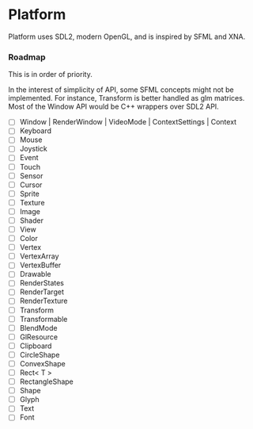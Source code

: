# Platform

Platform uses SDL2, modern OpenGL, and is inspired by SFML and XNA.

### Roadmap

This is in order of priority.

In the interest of simplicity of API, some SFML concepts might not be implemented.
For instance, Transform is better handled as glm matrices. Most of the Window API
would be C++ wrappers over SDL2 API.

- [ ] Window | RenderWindow | VideoMode | ContextSettings | Context
- [ ] Keyboard
- [ ] Mouse
- [ ] Joystick
- [ ] Event
- [ ] Touch
- [ ] Sensor
- [ ] Cursor
- [ ] Sprite
- [ ] Texture
- [ ] Image
- [ ] Shader
- [ ] View
- [ ] Color
- [ ] Vertex
- [ ] VertexArray
- [ ] VertexBuffer
- [ ] Drawable
- [ ] RenderStates
- [ ] RenderTarget
- [ ] RenderTexture
- [ ] Transform
- [ ] Transformable
- [ ] BlendMode
- [ ] GlResource
- [ ] Clipboard
- [ ] CircleShape
- [ ] ConvexShape
- [ ] Rect< T >
- [ ] RectangleShape
- [ ] Shape
- [ ] Glyph
- [ ] Text
- [ ] Font

